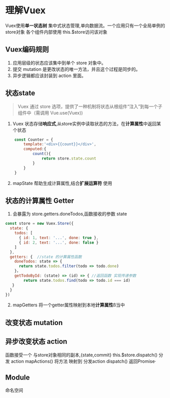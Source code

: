 # 理解Vuex
Vuex使用**单一状态树** 集中式状态管理,单向数据流。一个应用只有一个全局单例的store对象
各个组件内部使用 this.$store访问该对象
## Vuex编码规则
1. 应用层级的状态应该集中到单个 store 对象中。
2. 提交 mutation 是更改状态的唯一方法，并且这个过程是同步的。
3. 异步逻辑都应该封装到 action 里面。

## 状态state
>Vuex 通过 store 选项，提供了一种机制将状态从根组件“注入”到每一个子组件中（需调用 Vue.use(Vuex))
1. Vuex 状态存储**响应式**,从store实例中读取状态的方法，在**计算属性**中返回某个状态
```javascript
    const Counter = {
        template:'<div>{{count}}</div>',
        computed:{
            count(){
                return store.state.count
            }
        }
    }
```
2. mapState 帮助生成计算属性,结合**扩展运算符** 使用 


## 状态的计算属性 Getter
1. 会暴露为 store.getters.doneTodos,函数接收的参数 state
```javascript
const store = new Vuex.Store({
  state: {
    todos: [
      { id: 1, text: '...', done: true },
      { id: 2, text: '...', done: false }
    ]
  },
  getters: {  //state 的计算属性函数
    doneTodos: state => {
      return state.todos.filter(todo => todo.done)
    }，
    getTodoById: (state) => (id) => { //返回函数 实现传递参数
        return state.todos.find(todo => todo.id === id)
   }
  }
})
```
2. mapGetters 将一个getter属性映射到本地**计算属性**ß当中

## 改变状态 mutation

## 异步改变状态 action
函数接受一个 与store对象相同的副本,{state,commit}
this.$store.dispatch() 分发 action
mapActions() 将方法 映射到 分发action
dispatch() 返回Promise·

## Module
命名空间